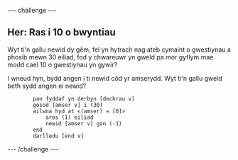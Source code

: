 --- challenge ---
## Her: Ras i 10 o bwyntiau
Wyt ti'n gallu newid dy gêm, fel yn hytrach nag ateb cymaint o gwestiynau a phosib mewn 30 eiliad, fod y chwareuwr yn gweld pa mor gyflym mae modd cael 10 o gwestiynau yn gywir?

I wneud hyn, bydd angen i ti newid côd yr amserydd. Wyt ti'n gallu gweld beth sydd angen ei newid?

```blocks
		pan fyddaf yn derbyn [dechrau v]
		gosod [amser v] i (30)
		ailwna hyd at <(amser) = [0]>
   			aros (1) eiliad
   			newid [amser v] gan (-1)
		end
		darlledu [end v]
```



--- /challenge ---